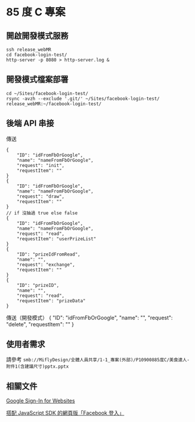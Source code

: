 # 85 度 C 專案

## 開啟開發模式服務

    ssh release_webMR
    cd facebook-login-test/
    http-server -p 8080 > http-server.log &

## 開發模式檔案部署

    cd ~/Sites/facebook-login-test/
    rsync -avzh --exclude '.git/' ~/Sites/facebook-login-test/ release_webMR:~/facebook-login-test/

## 後端 API 串接

傳送

    {
        "ID": "idFromFbOrGoogle",
        "name": "nameFromFbOrGoogle",
        "request": "init",
        "requestItem": ""
    }
    {
        "ID": "idFromFbOrGoogle",
        "name": "nameFromFbOrGoogle",
        "request": "draw",
        "requestItem": ""
    }
    // if 沒抽過 true else false
    {
        "ID": "idFromFbOrGoogle",
        "name": "nameFromFbOrGoogle",
        "request": "read",
        "requestItem": "userPrizeList"
    }
    {
        "ID": "prizeIdFromRead",
        "name": "",
        "request": "exchange",
        "requestItem": ""
    }
    {
        "ID": "prizeID",
        "name": "",
        "request": "read",
        "requestItem": "prizeData"
    }

傳送（開發模式）
    {
        "ID": "idFromFbOrGoogle",
        "name": "",
        "request": "delete",
        "requestItem": ""
    }

## 使用者需求

請參考 `smb://MiflyDesign/全體人員共享/1-1_專案(外部)/P10900885度C/美食達人-附件1(含建議尺寸)pptx.pptx`

## 相關文件

[Google Sign-In for Websites](https://developers.google.com/identity/sign-in/web)

[搭配 JavaScript SDK 的網頁版「Facebook 登入」](https://developers.facebook.com/docs/facebook-login/web)